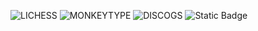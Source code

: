 ![LICHESS](https://img.shields.io/badge/-blitz%3A%202048-black?style=plastic&logo=lichess&label=elib&labelColor=black&color=gray)
![MONKEYTYPE](https://img.shields.io/badge/-54%20WPM-black?style=plastic&logo=monkeytype&label=30s&labelColor=black&color=gray)
![DISCOGS](https://img.shields.io/badge/-%241.1k-black?style=plastic&logo=discogs&label=THUNDER-SLOTH&labelColor=black&color=gray)
![Static Badge](https://img.shields.io/badge/nvim-blue?logo=Neovim&labelColor=black&color=%2357A143)
